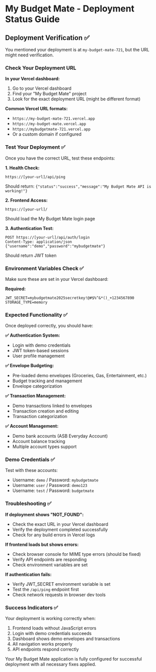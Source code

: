 # My Budget Mate - Deployment Status Guide

## Deployment Verification ✅

You mentioned your deployment is at `my-budget-mate-721`, but the URL might need verification.

### Check Your Deployment URL

**In your Vercel dashboard:**
1. Go to your Vercel dashboard
2. Find your "My Budget Mate" project
3. Look for the exact deployment URL (might be different format)

**Common Vercel URL formats:**
- `https://my-budget-mate-721.vercel.app`
- `https://my-budget-mate.vercel.app`
- `https://mybudgetmate-721.vercel.app`
- Or a custom domain if configured

### Test Your Deployment ✅

Once you have the correct URL, test these endpoints:

**1. Health Check:**
```
https://[your-url]/api/ping
```
Should return: `{"status":"success","message":"My Budget Mate API is working!"}`

**2. Frontend Access:**
```
https://[your-url]/
```
Should load the My Budget Mate login page

**3. Authentication Test:**
```
POST https://[your-url]/api/auth/login
Content-Type: application/json
{"username":"demo","password":"mybudgetmate"}
```
Should return JWT token

### Environment Variables Check ✅

Make sure these are set in your Vercel dashboard:

**Required:**
```
JWT_SECRET=mybudgetmate2025secretkey!@#$%^&*()_+1234567890
STORAGE_TYPE=memory
```

### Expected Functionality ✅

Once deployed correctly, you should have:

**✅ Authentication System:**
- Login with demo credentials
- JWT token-based sessions
- User profile management

**✅ Envelope Budgeting:**
- Pre-loaded demo envelopes (Groceries, Gas, Entertainment, etc.)
- Budget tracking and management
- Envelope categorization

**✅ Transaction Management:**
- Demo transactions linked to envelopes
- Transaction creation and editing
- Transaction categorization

**✅ Account Management:**
- Demo bank accounts (ASB Everyday Account)
- Account balance tracking
- Multiple account types support

### Demo Credentials ✅

Test with these accounts:
- Username: `demo` / Password: `mybudgetmate`
- Username: `user` / Password: `demo123`
- Username: `test` / Password: `budgetmate`

### Troubleshooting ✅

**If deployment shows "NOT_FOUND":**
- Check the exact URL in your Vercel dashboard
- Verify the deployment completed successfully
- Check for any build errors in Vercel logs

**If frontend loads but shows errors:**
- Check browser console for MIME type errors (should be fixed)
- Verify API endpoints are responding
- Check environment variables are set

**If authentication fails:**
- Verify JWT_SECRET environment variable is set
- Test the `/api/ping` endpoint first
- Check network requests in browser dev tools

### Success Indicators ✅

Your deployment is working correctly when:
1. Frontend loads without JavaScript errors
2. Login with demo credentials succeeds
3. Dashboard shows demo envelopes and transactions
4. All navigation works properly
5. API endpoints respond correctly

Your My Budget Mate application is fully configured for successful deployment with all necessary fixes applied.